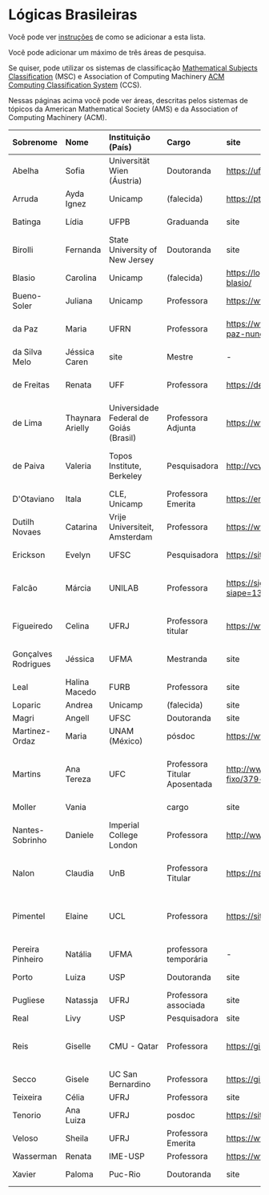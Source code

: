 # Lógicas Brasileiras

Você pode ver [instruções](https://github.com/LogicasBrasileiras/diretorio/blob/main/Instrucoes.md) de como se adicionar a esta lista.

Você pode adicionar um máximo de três áreas de pesquisa.

Se quiser, pode utilizar os sistemas de classificação [Mathematical Subjects Classification](https://mathscinet.ams.org/msnhtml/msc2020.pdf) (MSC)
e Association of Computing Machinery [ACM Computing Classification System](https://github.com/LogicasBrasileiras/diretorio/blob/main/Instrucoes.md) (CCS).

Nessas páginas acima você pode ver áreas, descritas pelos sistemas de tópicos da American Mathematical Society (AMS) e da Association of Computing Machinery (ACM).

| Sobrenome | Nome | Instituição (País) | Cargo | site | Áreas (separar por vírgulas) | 
|:-|:-|:-|:-|:-|:-|
Abelha | Sofia | Universität Wien (Áustria) | Doutoranda | https://ufind.univie.ac.at/de/person.html?id=1009626 | filosofia da lógica
Arruda | Ayda Ignez | Unicamp | (falecida) | https://pt.wikipedia.org/wiki/Ayda_Ignez_Arruda | lógicas paraconsistentes
Batinga | Lídia | UFPB | Graduanda | site | filosofia da lógica 
Birolli | Fernanda | State University of New Jersey | Doutoranda | site | paradoxos
Blasio | Carolina | Unicamp | (falecida)  | https://logicasbrasileiras.wordpress.com/dia-carol-blasio/ | lógicas polivalentes
Bueno-Soler | Juliana | Unicamp | Professora | https://www.cle.unicamp.br/cle/juliana-bueno-soler | lógicas paraconsistentes
da Paz | Maria | UFRN | Professora | https://www.escavador.com/sobre/602081/maria-da-paz-nunes-de-medeiros | Teoria da prova, traduções, lógica linear.
da Silva Melo | Jéssica Caren | site | Mestre | - | filosofia da lógica
de Freitas | Renata | UFF | Professora | https://defreitas-renata.github.io/homepage/ | Diagramas, álgebras relacionais
de Lima | Thaynara Arielly | Universidade Federal de Goiás (Brasil) | Professora Adjunta | https://ww2.inf.ufg.br/~daniel/effa/authors/thaynara/ | Métodos Formais
de Paiva | Valeria | Topos Institute, Berkeley | Pesquisadora| http://vcvpaiva.github.io/ | categorical logic, linear logic, natural deduction
D'Otaviano | Itala | CLE, Unicamp | Professora Emerita | https://en.wikipedia.org/wiki/Itala_D%27Ottaviano | areas
Dutilh Novaes | Catarina | Vrije Universiteit, Amsterdam | Professora | https://www.cdutilhnovaes.com/| história da lógica
Erickson | Evelyn | UFSC | Pesquisadora | https://sites.google.com/view/eerickson | filosofia da lógica
Falcão | Márcia | UNILAB | Professora | https://sig.unilab.edu.br/sigaa/public/docente/portal.jsf?siape=1359902 | Teoria da Computação e lógica matemática
Figueiredo | Celina | UFRJ | Professora titular | https://www.cos.ufrj.br/~celina/ | graph theory, theory of computing
Gonçalves Rodrigues | Jéssica | UFMA | Mestranda | site | filosofia da lógica, paradoxos
Leal | Halina Macedo | FURB | Professora | site | areas
Loparic | Andrea | Unicamp | (falecida) | site | areas
Magri | Angell | UFSC | Doutoranda | site | lógica temporal
Martinez-Ordaz | Maria | UNAM (México) | pósdoc | https://www.mariamartinezordaz.com/ | Lógica filosófica
Martins | Ana Tereza | UFC | Professora Titular Aposentada | http://www.mdcc.ufc.br/component/content/article/34-fixo/379-ana-teresa | Teoria da computação, lógica e inteligência artificial
Moller | Vania | |  cargo | site | areas
Nantes-Sobrinho | Daniele | Imperial College London | Professora | http://www.mat.unb.br/~dnantes/ | Modelagem, especificação e verificação de sistemas críticos
Nalon | Claudia | UnB | Professora Titular | https://nalon.org/ | Resolução, lógicas modais e temporais
Pimentel | Elaine | UCL |Professora | https://sites.google.com/site/elainepimentel/ | Teoria da prova, lógicas modais e sub-estruturais, lógicas ecumênicas
Pereira Pinheiro | Natália | UFMA | professora temporária | - | Lógica modal
Porto | Luiza | USP | Doutoranda | site | definibilidade, lógica abstrata
Pugliese | Natassja | UFRJ | Professora associada | site | ensino de lógica
Real | Livy | USP | Pesquisadora |  site | areas
Reis | Giselle | CMU - Qatar | Professora | https://gisellereis.com/ | Teoria da prova, lógicas sub-estruturais, automação
Secco | Gisele | UC San Bernardino | Professora | https://giselesecco.site/ | ensino de lógica
Teixeira | Célia | UFRJ | Professora | site | lógica filosófica
Tenorio  | Ana Luiza | UFRJ | posdoc | https://sites.google.com/ime.usp.br/analuizatenorio | logica categorica
Veloso | Sheila | UFRJ | Professora Emerita | https://www.cos.ufrj.br/~sheila/ | areas
Wasserman | Renata | IME-USP | Professora | https://www.ime.usp.br/~renata/  | areas
Xavier | Paloma | Puc-Rio | Doutoranda | site | filosofia da lógica
